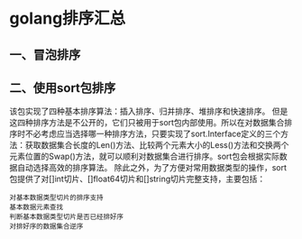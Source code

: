 # golang排序汇总

## 一、冒泡排序

## 二、使用sort包排序

该包实现了四种基本排序算法：插入排序、归并排序、堆排序和快速排序。 但是这四种排序方法是不公开的，它们只被用于sort包内部使用。所以在对数据集合排序时不必考虑应当选择哪一种排序方法，只要实现了sort.Interface定义的三个方法：获取数据集合长度的Len()方法、比较两个元素大小的Less()方法和交换两个元素位置的Swap()方法，就可以顺利对数据集合进行排序。sort包会根据实际数据自动选择高效的排序算法。 除此之外，为了方便对常用数据类型的操作，sort包提供了对[]int切片、[]float64切片和[]string切片完整支持，主要包括：

```undefined
对基本数据类型切片的排序支持
基本数据元素查找
判断基本数据类型切片是否已经排好序
对排好序的数据集合逆序
```